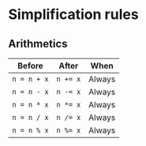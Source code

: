 # Simplification rules

## Arithmetics

| **Before**  | **After** | **When** |
|-------------|-----------|----------|
| `n = n + x` | `n += x`  | Always   | 
| `n = n - x` | `n -= x`  | Always   | 
| `n = n * x` | `n *= x`  | Always   | 
| `n = n / x` | `n /= x`  | Always   | 
| `n = n % x` | `n %= x`  | Always   |